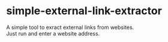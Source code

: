 # simple-external-link-extractor
A simple tool to exract external links from websites.  
Just run and enter a website address.
